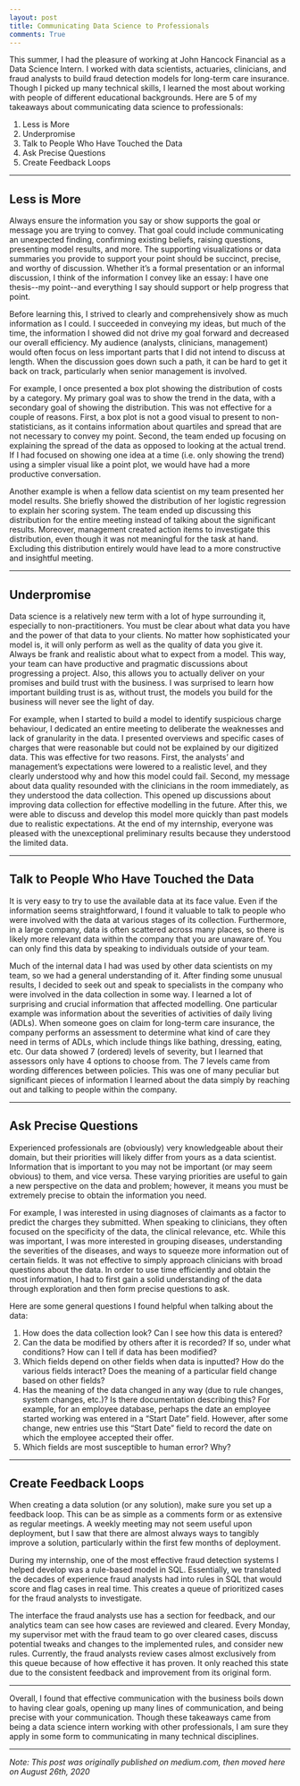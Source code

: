 ```yaml
---
layout: post
title: Communicating Data Science to Professionals
comments: True
---
```


This summer, I had the pleasure of working at John Hancock Financial as a Data Science Intern. I worked with data scientists, actuaries, clinicians, and fraud analysts to build fraud detection models for long-term care insurance. Though I picked up many technical skills, I learned the most about working with people of different educational backgrounds. Here are 5 of my takeaways about communicating data science to professionals:

1. Less is More
2. Underpromise
3. Talk to People Who Have Touched the Data
4. Ask Precise Questions
5. Create Feedback Loops

<hr>

## Less is More

Always ensure the information you say or show supports the goal or message you
are trying to convey. That goal could include communicating an unexpected
finding, confirming existing beliefs, raising questions, presenting model
results, and more. The supporting visualizations or data summaries you provide
to support your point should be succinct, precise, and worthy of discussion.
Whether it’s a formal presentation or an informal discussion, I think of the
information I convey like an essay: I have one thesis--my point--and
everything I say should support or help progress that point.

Before learning this, I strived to clearly and comprehensively show as much
information as I could. I succeeded in conveying my ideas, but much of the
time, the information I showed did not drive my goal forward and decreased our
overall efficiency. My audience (analysts, clinicians, management) would often
focus on less important parts that I did not intend to discuss at length. When
the discussion goes down such a path, it can be hard to get it back on track,
particularly when senior management is involved.

For example, I once presented a box plot showing the distribution of costs by a
category. My primary goal was to show the trend in the data, with a secondary
goal of showing the distribution. This was not effective for a couple of
reasons. First, a box plot is not a good visual to present to
non-statisticians, as it contains information about quartiles and spread that
are not necessary to convey my point. Second, the team ended up focusing on
explaining the spread of the data as opposed to looking at the actual trend. If
I had focused on showing one idea at a time (i.e. only showing the trend) using
a simpler visual like a point plot, we would have had a more productive
conversation.

Another example is when a fellow data scientist on my team presented her model
results. She briefly showed the distribution of her logistic regression to
explain her scoring system. The team ended up discussing this distribution for
the entire meeting instead of talking about the significant results. Moreover,
management created action items to investigate this distribution, even though
it was not meaningful for the task at hand. Excluding this distribution
entirely would have lead to a more constructive and insightful meeting.

<hr>

## Underpromise

Data science is a relatively new term with a lot of hype surrounding it,
especially to non-practitioners. You must be clear about what data you have and
the power of that data to your clients. No matter how sophisticated your model
is, it will only perform as well as the quality of data you give it. Always be
frank and realistic about what to expect from a model. This way, your team can
have productive and pragmatic discussions about progressing a project. Also,
this allows you to actually deliver on your promises and build trust with the
business. I was surprised to learn how important building trust is as, without
trust, the models you build for the business will never see the light of day.

For example, when I started to build a model to identify suspicious charge
behaviour, I dedicated an entire meeting to deliberate the weaknesses and lack
of granularity in the data. I presented overviews and specific cases of charges
that were reasonable but could not be explained by our digitized data. This was
effective for two reasons. First, the analysts’ and management’s expectations
were lowered to a realistic level, and they clearly understood why and how this
model could fail. Second, my message about data quality resounded with the
clinicians in the room immediately, as they understood the data collection.
This opened up discussions about improving data collection for effective
modelling in the future. After this, we were able to discuss and develop this
model more quickly than past models due to realistic expectations. At the end
of my internship, everyone was pleased with the unexceptional preliminary
results because they understood the limited data.

<hr>

## Talk to People Who Have Touched the Data

It is very easy to try to use the available data at its face value. Even if the
information seems straightforward, I found it valuable to talk to people who
were involved with the data at various stages of its collection. Furthermore,
in a large company, data is often scattered across many places, so there is
likely more relevant data within the company that you are unaware of. You can
only find this data by speaking to individuals outside of your team.

Much of the internal data I had was used by other data scientists on my team,
so we had a general understanding of it. After finding some unusual results, I
decided to seek out and speak to specialists in the company who were involved
in the data collection in some way. I learned a lot of surprising and crucial
information that affected modelling. One particular example was information
about the severities of activities of daily living (ADLs). When someone goes on
claim for long-term care insurance, the company performs an assessment to
determine what kind of care they need in terms of ADLs, which include things
like bathing, dressing, eating, etc. Our data showed 7 (ordered) levels of
severity, but I learned that assessors only have 4 options to choose from. The
7 levels came from wording differences between policies. This was one of many
peculiar but significant pieces of information I learned about the data simply
by reaching out and talking to people within the company.

<hr>

## Ask Precise Questions

Experienced professionals are (obviously) very knowledgeable about their
domain, but their priorities will likely differ from yours as a data scientist.
Information that is important to you may not be important (or may seem obvious)
to them, and vice versa. These varying priorities are useful to gain a new
perspective on the data and problem; however, it means you must be extremely
precise to obtain the information you need.

For example, I was interested in using diagnoses of claimants as a factor to
predict the charges they submitted. When speaking to clinicians, they often
focused on the specificity of the data, the clinical relevance, etc. While this
was important, I was more interested in grouping diseases, understanding the
severities of the diseases, and ways to squeeze more information out of certain
fields. It was not effective to simply approach clinicians with broad questions
about the data. In order to use time efficiently and obtain the most
information, I had to first gain a solid understanding of the data through
exploration and then form precise questions to ask.

Here are some general questions I found helpful when talking about the data:

1. How does the data collection look? Can I see how this data is entered?
2. Can the data be modified by others after it is recorded? If so, under what
   conditions? How can I tell if data has been modified?
3. Which fields depend on other fields when data is inputted? How do the
   various fields interact? Does the meaning of a particular field change based
on other fields?
4. Has the meaning of the data changed in any way (due to rule changes, system
   changes, etc.)? Is there documentation describing this? For example, for an
employee database, perhaps the date an employee started working was entered in
a “Start Date” field. However, after some change, new entries use this “Start
Date” field to record the date on which the employee accepted their offer.
5. Which fields are most susceptible to human error? Why?

<hr>

## Create Feedback Loops

When creating a data solution (or any solution), make sure you set up a
feedback loop. This can be as simple as a comments form or as extensive as
regular meetings. A weekly meeting may not seem useful upon deployment, but I
saw that there are almost always ways to tangibly improve a solution,
particularly within the first few months of deployment.

During my internship, one of the most effective fraud detection systems I
helped develop was a rule-based model in SQL. Essentially, we translated the
decades of experience fraud analysts had into rules in SQL that would score and
flag cases in real time. This creates a queue of prioritized cases for the
fraud analysts to investigate.

The interface the fraud analysts use has a section for feedback, and our
analytics team can see how cases are reviewed and cleared. Every Monday, my
supervisor met with the fraud team to go over cleared cases, discuss potential
tweaks and changes to the implemented rules, and consider new rules. Currently,
the fraud analysts review cases almost exclusively from this queue because of
how effective it has proven. It only reached this state due to the consistent
feedback and improvement from its original form.

<hr>

Overall, I found that effective communication with the business boils down to
having clear goals, opening up many lines of communication, and being precise
with your communication. Though these takeaways came from being a data science
intern working with other professionals, I am sure they apply in some form to
communicating in many technical disciplines.

<hr>

_Note: This post was originally published on medium.com, then moved here on
August 26th, 2020_
